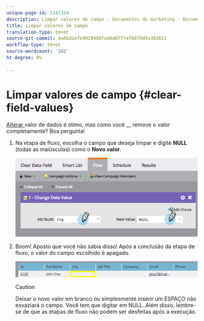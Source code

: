 ```yaml
---
unique-page-id: 1147324
description: Limpar valores de campo - Documentos de marketing - Documentação do produto
title: Limpar valores de campo
translation-type: tm+mt
source-git-commit: 4a0bd2efe99284807a46d07ffef0070d9a303631
workflow-type: tm+mt
source-wordcount: '102'
ht-degree: 0%

---
```



# Limpar valores de campo {#clear-field-values}

[Alterar ](/help/marketo/product-docs/core-marketo-concepts/smart-campaigns/flow-actions/change-data-value.md) valor de dados é ótimo, mas como você  __ remove o valor completamente? Boa pergunta!

1. Na etapa de fluxo, escolha o campo que deseja limpar e digite **NULL** (todas as maiúsculas) como o **Novo valor**.

   ![](assets/image2015-3-19-10-3a6-3a14.png)

1. Boom! Aposto que você não sabia disso! Após a conclusão da etapa de fluxo, o valor do campo escolhido é apagado.

   ![](assets/image2015-3-19-10-3a11-3a9.png)

   >[!CAUTION]
   >
   >Deixar o novo valor em branco ou simplesmente inserir um ESPAÇO não esvaziará o campo. Você tem que digitar em NULL. Além disso, lembre-se de que as etapas de fluxo não podem ser desfeitas após a execução.
